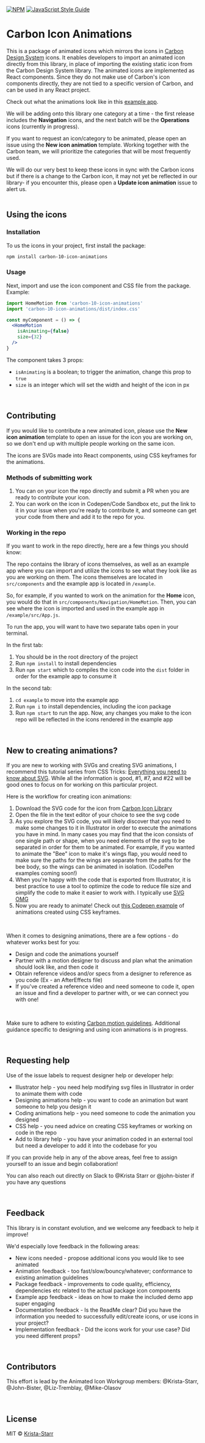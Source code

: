 [![NPM](https://img.shields.io/npm/v/carbon-10-icon-animations.svg)](https://www.npmjs.com/package/carbon-10-icon-animations) [![JavaScript Style Guide](https://img.shields.io/badge/code_style-standard-brightgreen.svg)](https://standardjs.com)

# Carbon Icon Animations

This is a package of animated icons which mirrors the icons in [Carbon Design System](https://carbondesignsystem.com/guidelines/icons/library/) icons.
It enables developers to import an animated icon directly from this library, in place of importing the existing static icon from the Carbon Design System library. The animated icons are implemented as React components.  Since they do not make use of Carbon's icon components directly, they are not tied to a specific version of Carbon, and can be used in any React project.  

Check out what the animations look like in this [example app](https://pages.github.ibm.com/Krista-Starr/carbon-10-icon-animations/).

We will be adding onto this library one category at a time - the first release includes the **Navigation** icons, and the next batch will be the **Operations** icons (currently in progress).  

If you want to request an icon/category to be animated, please open an issue using the **New icon animation** template.  Working together with the Carbon team, we will prioritize the categories that will be most frequently used. 

We will do our very best to keep these icons in sync with the Carbon icons but if there is a change to the Carbon icon, it may not yet be reflected in our library- if you encounter this, please open a **Update icon animation** issue to alert us.  
<br />

## Using the icons

### Installation
To us the icons in your project, first install the package: 

```bash
npm install carbon-10-icon-animations
```

### Usage

Next, import and use the icon component and CSS file from the package. Example:

```jsx
import HomeMotion from 'carbon-10-icon-animations'
import 'carbon-10-icon-animations/dist/index.css'

const myComponent = () => {
  <HomeMotion 
    isAnimating={false}
    size={32}
  />
}
```

The component takes 3 props:
- `isAnimating` is a boolean; to trigger the animation, change this prop to `true`
- `size` is an integer which will set the width and height of the icon in px 

<br />

## Contributing ##
If you would like to contribute a new animated icon, please use the **New icon animation** template to open an issue for the icon you are working on, so we don't end up with multiple people working on the same icon. 

The icons are SVGs made into React components, using CSS keyframes for the animations.  

### Methods of submitting work ###
1. You can on your icon the repo directly and submit a PR when you are ready to contribute your icon. 
2. You can work on the icon in Codepen/Code Sandbox etc, put the link to it in your issue when you're ready to contribute it, and someone can get your code from there and add it to the repo for you. 


### Working in the repo ###
If you want to work in the repo directly, here are a few things you should know:

The repo contains the library of icons themselves, as well as an example app where you can import and utilize the icons to see what they look like as you are working on them.  The icons themselves are located in `src/components` and the example app is located in `/example`.  

So, for example, if you wanted to work on the animation for the **Home** icon, you would do that in `src/components/Navigation/HomeMotion`.  Then, you can see where the icon is imported and used in the example app in `/example/src/App.js`. 

To run the app, you will want to have two separate tabs open in your terminal.

In the first tab:
1. You should be in the root directory of the project  
2. Run `npm install` to install dependencies
4. Run `npm start` which to compiles the icon code into the `dist` folder in order for the example app to consume it

In the second tab:
1. `cd example` to move into the example app 
2. Run `npm i` to install dependencies, including the icon package 
3. Run `npm start` to run the app.  Now, any changes you make to the icon repo will be reflected in the icons rendered in the example app 

<br />

## New to creating animations? ##

If you are new to working with SVGs and creating SVG animations, I recommend this tutorial series from CSS Tricks: [Everything you need to know about SVG](https://css-tricks.com/lodge/svg/). While all the information is good, #1, #7, and #22 will be good ones to focus on for working on this particular project.  

Here is the workflow for creating icon animations: 
1. Download the SVG code for the icon from [Carbon Icon Library](https://carbondesignsystem.com/guidelines/icons/library/)
2. Open the file in the text editor of your choice to see the svg code
3. As you explore the SVG code, you will likely discover that you need to make some changes to it in Illustrator in order to execute the animations you have in mind. In many cases you may find that the icon consists of one single path or shape, when you need elements of the svg to be separated in order for them to be animated.  For example, if you wanted to animate the "Bee" icon to make it's wings flap, you would need to make sure the paths for the wings are separate from the paths for the bee body, so the wings can be animated in isolation. (CodePen examples coming soon!)
4. When you're happy with the code that is exported from Illustrator, it is best practice to use a tool to optimize the code to reduce file size and simplify the code to make it easier to work with.  I typically use [SVG OMG](https://jakearchibald.github.io/svgomg/)
5. Now you are ready to animate! Check out [this Codepen example](https://codepen.io/kristastarr/pen/KKaRrzL/9dfd98d9ce8e097f08b515f3aa4e0166) of animations created using CSS keyframes. 

<br />

When it comes to designing animations, there are a few options - do whatever works best for you:
   - Design and code the animations yourself 
   - Partner with a motion designer to discuss and plan what the animation should look like, and then code it
   - Obtain reference videos and/or specs from a designer to reference as you code (Ex - an AfterEffects file) 
   - If you've created a reference video and need someone to code it, open an issue and find a developer to partner with, or we can connect you with one!
 
<br />

Make sure to adhere to existing [Carbon motion guidelines](https://carbondesignsystem.com/guidelines/motion/overview/).  Additional guidance specific to designing and using icon animations is in progress.   

<br />

## Requesting help 
Use of the issue labels to request designer help or developer help: 
- Illustrator help - you need help modifying svg files in Illustrator in order to animate them with code
- Designing animations help - you want to code an animation but want someone to help you design it
- Coding animations help - you need someone to code the animation you designed
- CSS help - you need advice on creating CSS keyframes or working on code in the repo
- Add to library help - you have your animation coded in an external tool but need a developer to add it into the codebase for you 

If you can provide help in any of the above areas, feel free to assign yourself to an issue and begin collaboration! 
 
You can also reach out directly on Slack to @Krista Starr or @john-bister if you have any questions

<br />

## Feedback
This library is in constant evolution, and we welcome any feedback to help it improve! 

We'd especially love feedback in the following areas:
- New icons needed - propose additional icons you would like to see animated
- Animation feedback - too fast/slow/bouncy/whatever; conformance to existing animation guidelines
- Package feedback - improvements to code quality, efficiency, dependencies etc related to the actual package icon components
- Example app feedback - ideas on how to make the included demo app super engaging 
- Documentation feedback - Is the ReadMe clear? Did you have the information you needed to successfully edit/create icons, or use icons in your project?
- Implementation feedback - Did the icons work for your use case? Did you need different props? 

<br />

## Contributors
This effort is lead by the Animated Icon Workgroup members: @Krista-Starr, @John-Bister, @Liz-Tremblay, @Mike-Olasov

<br />

## License

MIT © [Krista-Starr](https://github.com/Krista-Starr)
